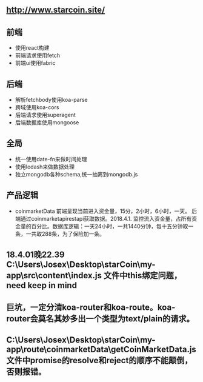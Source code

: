 ## http://www.starcoin.site/

## 前端
* 使用react构建
* 前端请求使用fetch
* 前端ui使用fabric
## 后端
* 解析fetchbody使用koa-parse
* 跨域使用koa-cors
* 后端请求使用superagent
* 后端数据库使用mongoose

## 全局
* 统一使用date-fn来做时间处理
* 使用lodash来做数据处理
* 独立mongodb各种schema,统一抽离到mongodb.js
## 产品逻辑
* coinmarketData 前端呈现当前进入资金量，15分，2小时，6小时，一天。
后端通过coinmarketapirestapi获取数据。2018.4.1.
监控流入资金量，占所有资金量的百分比。数据库逻辑：一天24小时，一共1440分钟，每十五分钟取一条，一共取288条，为了保险加一条。

## 18.4.01晚22.39 C:\Users\Josex\Desktop\starCoin\my-app\src\content\index.js 文件中this绑定问题，need keep in mind
## 巨坑，一定分清koa-router和koa-route。koa-router会莫名其妙多出一个类型为text/plain的请求。
## C:\Users\Josex\Desktop\starCoin\my-app\route\coinmarketData\getCoinMarketData.js 文件中promise的resolve和reject的顺序不能颠倒，否则报错。
